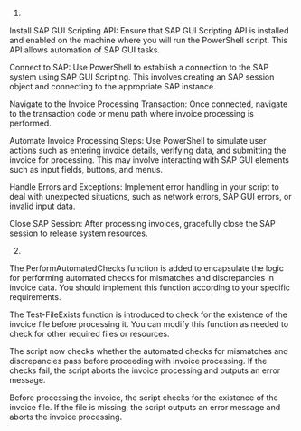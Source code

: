 1.

Install SAP GUI Scripting API: Ensure that SAP GUI Scripting API is installed and enabled on the machine where you will run the PowerShell script. This API allows automation of SAP GUI tasks.

Connect to SAP: Use PowerShell to establish a connection to the SAP system using SAP GUI Scripting. This involves creating an SAP session object and connecting to the appropriate SAP instance.

Navigate to the Invoice Processing Transaction: Once connected, navigate to the transaction code or menu path where invoice processing is performed.

Automate Invoice Processing Steps: Use PowerShell to simulate user actions such as entering invoice details, verifying data, and submitting the invoice for processing. This may involve interacting with SAP GUI elements such as input fields, buttons, and menus.

Handle Errors and Exceptions: Implement error handling in your script to deal with unexpected situations, such as network errors, SAP GUI errors, or invalid input data.

Close SAP Session: After processing invoices, gracefully close the SAP session to release system resources.

2.

The PerformAutomatedChecks function is added to encapsulate the logic for performing automated checks for mismatches and discrepancies in invoice data. You should implement this function according to your specific requirements.

The Test-FileExists function is introduced to check for the existence of the invoice file before processing it. You can modify this function as needed to check for other required files or resources.

The script now checks whether the automated checks for mismatches and discrepancies pass before proceeding with invoice processing. If the checks fail, the script aborts the invoice processing and outputs an error message.

Before processing the invoice, the script checks for the existence of the invoice file. If the file is missing, the script outputs an error message and aborts the invoice processing.
